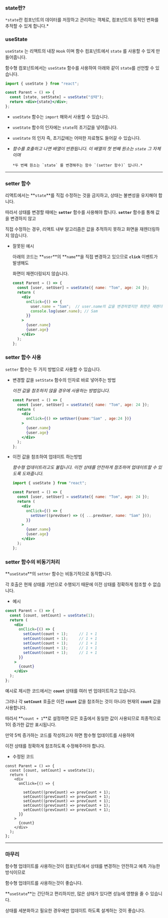 ### state란?

`*state`란 컴포넌트의 데이터를 저장하고 관리하는 객체로,  컴포넌트의 동적인 변화를 추적할 수 있게 합니다.*

### useState

`useState` 는 리액트의 내장 `Hook` 이며 함수 컴포넌트에서 `state` 를 사용할 수 있게 만들어줍니다.

함수형 컴포넌트에서는 `useState` 함수를 사용하여 아래와 같이 `state`를 선언할 수 있습니다.

```jsx
import { useState } from "react";

const Parent = () => {
  const [state, setState] = useState("상태");
  return <div>{state}</div>;
};
```

- `useState` 함수는 `import` 해와서 사용할 수 있습니다.

- `useState` 함수의 인자에는 `state`의 초기값을 넣어줍니다.

- `useState` 의 인자 즉, 초기값에는 어떠한 자료형도 들어갈 수 있습니다.

- *함수를 호출하고 나면 배열이 반환됩니다. 이 배열의 첫 번째 원소는 `state` 그 자체이며*

      *두 번째 원소는 `state` 를 변경해주는 함수 `(setter 함수)` 입니다.*

---

### setter 함수

리액트에서는 **`state`**를 직접 수정하는 것을 금지하고, 상태는 불변성을 유지해야 합니다. 

따라서 상태를 변경할 때에는 **`setter`** 함수를 사용해야 합니다. **`setter`** 함수를 통해 값을 변경하지 않고 

직접 수정하는 경우, 리액트 내부 알고리즘은 값을 추적하지 못하고 화면을 재렌더링하지 않습니다.

- 잘못된 예시
    
    아래의 코드는 **`user`**의 **`name`**을 직접 변경하고 있으므로 **`click`** 이벤트가 발생해도 
    
    화면이 재렌더링되지 않습니다.
    
    ```jsx
    const Parent = () => {
      const [user, setUser] = useState({ name: "Tom", age: 24 });
      return (
        <div
          onClick={() => {
            user.name = "Sam";  // user.name의 값을 변경하였지만 화면은 재렌더링 되지 않습니다.
            console.log(user.name); // Sam
          }}
        >
          {user.name}
          {user.age}
        </div>
      );
    };
    ```
    

### setter 함수 사용

`setter` 함수는 두 가지 방법으로 사용할 수 있습니다.

- 변경할 값을 `setState` 함수의 인자로 바로 넣어주는 방법
    
    *이전 값을 참조하지 않을 경우에 사용하는 방법입니다.*
    
    ```jsx
    const Parent = () => {
      const [user, setUser] = useState({ name: "Tom", age: 24 });
      return (
        <div
          onClick={() => setUser({name:"Sam" , age:24 })}
        >
          {user.name}
          {user.age}
        </div>
      );
    };
    ```
    

- 이전 값을 참조하여 업데이트 하는방법
    
    *함수형 업데이트라고도 불립니다. 이전 상태를 안전하게 참조하여 업데이트할 수 있도록 도와줍니다.*
    
    ```jsx
    import { useState } from "react";
    
    const Parent = () => {
      const [user, setUser] = useState({ name: "Tom", age: 24 });
      return (
        <div
          onClick={() => {
            setUser((prevUser) => ({ ...prevUser, name: "Sam" }));
          }}
        >
          {user.name}
          {user.age}
        </div>
      );
    };
    ```
    

### setter 함수의 비동기처리

**`useState`**의 `setter` 함수는 비동기적으로 동작합니다. 

각 호출은 현재 상태를 기반으로 수행되기 때문에 이전 상태를 정확하게 참조할 수 없습니다.

- 예시

```jsx
const Parent = () => {
  const [count, setCount] = useState(1);
  return (
    <div
      onClick={() => {
        setCount(count + 1);     // 1 + 1
        setCount(count + 1);     // 1 + 1
        setCount(count + 1);     // 1 + 1
        setCount(count + 1);     // 1 + 1
        setCount(count + 1);     // 1 + 1
      }}
    >
      {count}
    </div>
  );
};
```

예시로 제시한 코드에서는 **`count`** 상태를 여러 번 업데이트하고 있습니다. 

그러나 각 **`setCount`** 호출은 이전 **`count`** 값을 참조하는 것이 아니라 현재의 **`count`** 값을 사용합니다. 

따라서 **`count + 1`**로 설정하면 모든 호출에서 동일한 값이 사용되므로 최종적으로 1이 증가한 값만 표시됩니다.

만약 5씩 증가하는 코드를 작성하고자 하면 함수형 업데이트를 사용하여 

이전 상태를 정확하게 참조하도록 수정해주어야 합니다.

- 수정된 코드

```
const Parent = () => {
  const [count, setCount] = useState(1);
  return (
    <div
      onClick={() => {

        setCount((prevCount) => prevCount + 1);
        setCount((prevCount) => prevCount + 1);
        setCount((prevCount) => prevCount + 1);
        setCount((prevCount) => prevCount + 1);
        setCount((prevCount) => prevCount + 1);
      }}
    >
      {count}
    </div>
  );
};
```

    

---

### 마무리

함수형 업데이트를 사용하는것이 컴포넌트에서 상태를 변경하는 안전하고 예측 가능한 방식이므로

함수형 업데이트를 사용하는것이 좋습니다.

**`useState`**는 간단하고 편리하지만, 많은 상태가 있다면 성능에 영향을 줄 수 있습니다. 

상태를 세분화하고 필요한 경우에만 업데이트 하도록 설계하는 것이 좋습니다.